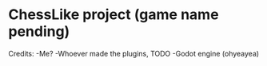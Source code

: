 ChessLike project (game name pending)
==================

Credits:
-Me?
-Whoever made the plugins, TODO
-Godot engine (ohyeayea)
